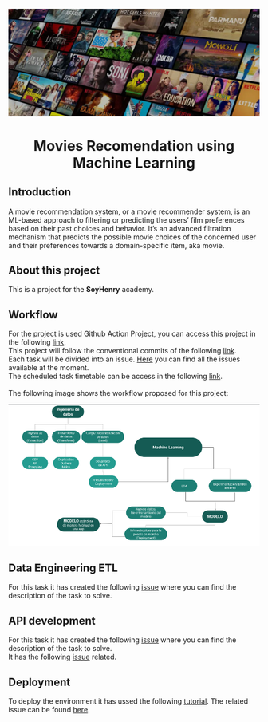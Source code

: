 <p align=center><img src=_src/assets/movies_cover.png><p>

# <h1 align=center> **Movies Recomendation using Machine Learning** </h1>

## Introduction

A movie recommendation system, or a movie recommender system, is an ML-based approach to filtering or predicting the
users’ film preferences based on their past choices and behavior. It’s an advanced filtration mechanism that predicts
the possible movie choices of the concerned user and their preferences towards a domain-specific item, aka movie.

## About this project

This is a project for the **SoyHenry** academy.


## Workflow

For the project is used Github Action Project, you can access this project in the following [link](https://github.com/users/fedepacher/projects/2).<br>
This project will follow the conventional commits of the following [link](https://github.com/fedepacher/RecomendationML/wiki/Conventional-Commits).<br>
Each task will be divided into an issue. [Here](https://github.com/fedepacher/RecomendationML/issues) you can find all the issues available at the moment.<br>
The scheduled task timetable can be access in the following [link](https://github.com/users/fedepacher/projects/2/views/2).<br><br>
The following image shows the workflow proposed for this project:<br>

<p align=center><img src=_src/assets/workflow.png><p>


## Data Engineering ETL

For this task it has created the following [issue](https://github.com/fedepacher/RecomendationML/issues/1) where you can find the description of the task to solve.

## API development

For this task it has created the following [issue](https://github.com/fedepacher/RecomendationML/issues/2) where you can find the description of the task to solve.<br>
It has the following [issue](https://github.com/fedepacher/RecomendationML/issues/3) related.
## Deployment

To deploy the environment it has ussed the following [tutorial](https://github.com/HX-FNegrete/render-fastapi-tutorial). The related issue can be found [here](https://github.com/fedepacher/RecomendationML/issues/4).
